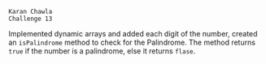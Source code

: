 ```
Karan Chawla
Challenge 13
```

Implemented dynamic arrays and added each digit of the number, created an ```isPalindrome``` method to check for the Palindrome. The method returns ```true``` if the number is a palindrome, else it returns ```flase```.